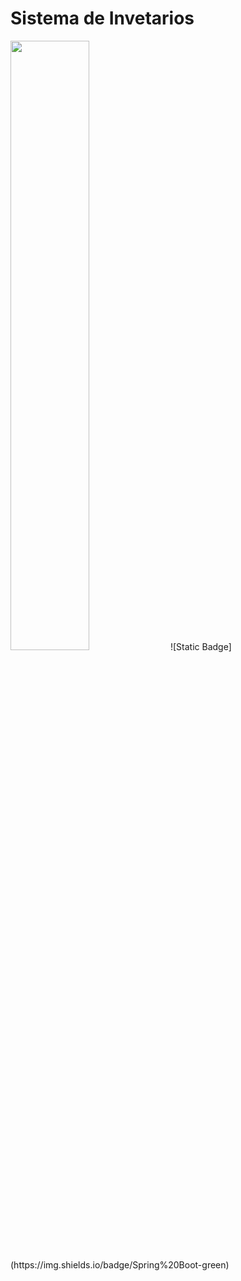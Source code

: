 <h1>Sistema de Invetarios</h1>
<img src="https://portafolio-nine-tawny.vercel.app/img/inventarios.png" width=50%/>
![Static Badge](https://img.shields.io/badge/Spring%20Boot-green)

